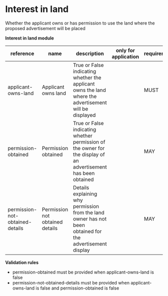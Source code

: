 # Interest in land

Whether the applicant owns or has permission to use the land where the proposed advertisement will be placed

**Interest in land module**

| reference | name | description | only for application | requirement | notes |
| --- | --- | --- | --- | --- | --- |
| applicant-owns-land | Applicant owns land | True or False indicating whether the applicant owns the land where the advertisement will be displayed |  | MUST |  |
| permission-obtained | Permission obtained | True or False indicating whether permission of the owner for the display of an advertisement has been obtained |  | MAY |  |
| permission-not-obtained-details | Permission not obtained details | Details explaining why permission from the land owner has not been obtained for the advertisement display |  | MAY |  |

**Validation rules**

- permission-obtained must be provided when applicant-owns-land is false
- permission-not-obtained-details must be provided when applicant-owns-land is false and permission-obtained is false